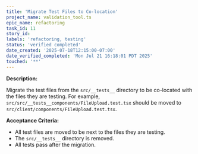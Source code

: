 ```yaml
---
title: 'Migrate Test Files to Co-location'
project_name: validation_tool.ts
epic_name: refactoring
task_id: 11
story_id:
labels: 'refactoring, testing'
status: 'verified completed'
date_created: '2025-07-18T12:15:00-07:00'
date_verified_completed: 'Mon Jul 21 16:18:01 PDT 2025'
touched: '**'
---
```


**Description:**

Migrate the test files from the `src/__tests__` directory to be co-located with the files they are testing. For example, `src/src/__tests__components/FileUpload.test.tsx` should be moved to `src/client/components/FileUpload.test.tsx`.

**Acceptance Criteria:**

- All test files are moved to be next to the files they are testing.
- The `src/__tests__` directory is removed.
- All tests pass after the migration.
